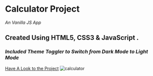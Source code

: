 # Calculator Project
 
*An Vanilla JS App*

## Created Using HTML5, CSS3 & JavaScript .

### *Included Theme Toggler to Switch from Dark Mode to Light Mode* 



[Have A Look to the Project](https://calcupro.netlify.app/)
![calculator](https://user-images.githubusercontent.com/84782149/208303421-932b40c5-88b2-411c-affc-f8359df8246e.JPG)
